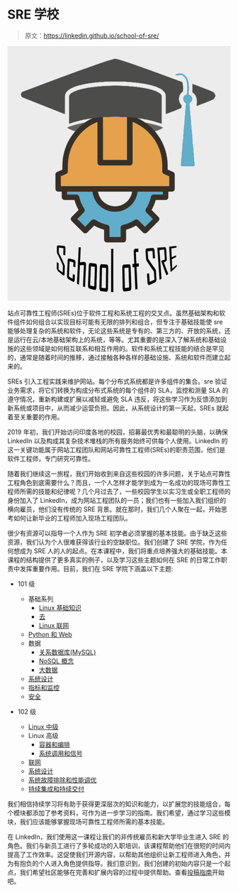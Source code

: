 # SRE 学校

> 原文：<https://linkedin.github.io/school-of-sre/>

![](img/e0efc799cead0cb20016312e60be44a9.png)

站点可靠性工程师(SREs)位于软件工程和系统工程的交叉点。虽然基础架构和软件组件如何组合以实现目标可能有无限的排列和组合，但专注于基础技能使 sre 能够处理复杂的系统和软件，无论这些系统是专有的、第三方的、开放的系统，还是运行在云/本地基础架构上的系统，等等。尤其重要的是深入了解系统和基础设施的这些领域是如何相互联系和相互作用的。软件和系统工程技能的结合是罕见的，通常是随着时间的推移，通过接触各种各样的基础设施、系统和软件而建立起来的。

SREs 引入工程实践来维护网站。每个分布式系统都是许多组件的集合。sre 验证业务需求，将它们转换为构成分布式系统的每个组件的 SLA，监控和测量 SLA 的遵守情况，重新构建或扩展以减轻或避免 SLA 违反，将这些学习作为反馈添加到新系统或项目中，从而减少运营负担。因此，从系统设计的第一天起，SREs 就起着至关重要的作用。

2019 年初，我们开始访问印度各地的校园，招募最优秀和最聪明的头脑，以确保 LinkedIn 以及构成其复杂技术堆栈的所有服务始终可供每个人使用。LinkedIn 的这一关键功能属于网站工程团队和网站可靠性工程师(SREs)的职责范围，他们是软件工程师，专门研究可靠性。

随着我们继续这一旅程，我们开始收到来自这些校园的许多问题，关于站点可靠性工程角色到底需要什么？而且，一个人怎样才能学到成为一名成功的现场可靠性工程师所需的技能和纪律呢？几个月过去了，一些校园学生以实习生或全职工程师的身份加入了 LinkedIn，成为网站工程团队的一员；我们也有一些加入我们组织的横向雇员，他们没有传统的 SRE 背景。就在那时，我们几个人聚在一起，开始思考如何让新毕业的工程师加入现场工程团队。

很少有资源可以指导一个人作为 SRE 初学者必须掌握的基本技能。由于缺乏这些资源，我们认为个人很难获得该行业的空缺职位。我们创建了 SRE 学院，作为任何想成为 SRE 人的人的起点。在本课程中，我们将重点培养强大的基础技能。本课程的结构提供了更多真实的例子，以及学习这些主题如何在 SRE 的日常工作职责中发挥重要作用。目前，我们在 SRE 学院下涵盖以下主题:

*   101 级

    *   基础系列
        *   [Linux 基础知识](https://linkedin.github.io/school-of-sre/level101/linux_basics/intro/)
        *   [去](https://linkedin.github.io/school-of-sre/level101/git/git-basics/)
        *   [Linux 联网](https://linkedin.github.io/school-of-sre/level101/linux_networking/intro/)
    *   [Python 和 Web](https://linkedin.github.io/school-of-sre/level101/python_web/intro/)
    *   数据
        *   [关系数据库(MySQL)](https://linkedin.github.io/school-of-sre/level101/databases_sql/intro/)
        *   [NoSQL 概念](https://linkedin.github.io/school-of-sre/level101/databases_nosql/intro/)
        *   [大数据](https://linkedin.github.io/school-of-sre/level101/big_data/intro/)
    *   [系统设计](https://linkedin.github.io/school-of-sre/level101/systems_design/intro/)
    *   [指标和监控](https://linkedin.github.io/school-of-sre/level101/metrics_and_monitoring/introduction/)
    *   [安全](https://linkedin.github.io/school-of-sre/level101/security/intro/)
*   102 级

    *   [Linux 中级](https://linkedin.github.io/school-of-sre/level102/linux_intermediate/introduction/)
    *   Linux 高级
        *   [容器和编排](https://linkedin.github.io/school-of-sre/level102/containerization_and_orchestration/intro/)
        *   [系统调用和信号](https://linkedin.github.io/school-of-sre/level102/system_calls_and_signals/intro/)
    *   [联网](https://linkedin.github.io/school-of-sre/level102/networking/introduction/)
    *   [系统设计](https://linkedin.github.io/school-of-sre/level102/system_design/intro/)
    *   [系统故障排除和性能调优](https://linkedin.github.io/school-of-sre/level102/system_troubleshooting_and_performance/introduction/)
    *   [持续集成和持续交付](https://linkedin.github.io/school-of-sre/level102/continuous_integration_and_continuous_delivery/introduction/)

我们相信持续学习将有助于获得更深层次的知识和能力，以扩展您的技能组合，每个模块都添加了参考资料，可作为进一步学习的指南。我们希望，通过学习这些模块，我们应该能够掌握现场可靠性工程师所需的基本技能。

在 LinkedIn，我们使用这一课程让我们的非传统雇员和新大学毕业生进入 SRE 的角色。我们与新员工进行了多轮成功的入职培训，该课程帮助他们在很短的时间内提高了工作效率。这促使我们开源内容，以帮助其他组织让新工程师进入角色，并为有抱负的个人进入角色提供指导。我们意识到，我们创建的初始内容只是一个起点，我们希望社区能够在完善和扩展内容的过程中提供帮助。查看[投稿指南](CONTRIBUTING/)开始吧。